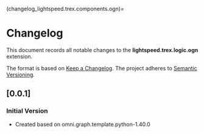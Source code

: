 (changelog_lightspeed.trex.components.ogn)=

# Changelog

This document records all notable changes to the **lightspeed.trex.logic.ogn** extension.

The format is based on [Keep a Changelog](https://keepachangelog.com). The project adheres to [Semantic Versioning](https://semver.org).

## [0.0.1]
### Initial Version
- Created based on omni.graph.template.python-1.40.0
